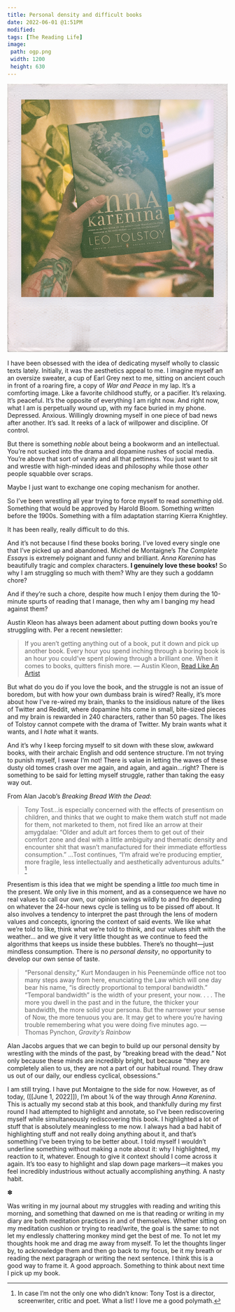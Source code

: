 ```yaml
---
title: Personal density and difficult books
date: 2022-06-01 @1:51PM
modified:
tags: [The Reading Life]
image:
 path: ogp.png
 width: 1200
 height: 630
---
```

![The author's pale, tattooed arm holding a copy of Tolstoy's "Anna Karenina." There are various houseplants in the background, threatening to overtake the home](anna-karenina.jpg)

I have been obsessed with the idea of dedicating myself wholly to classic texts lately. Initially, it was the aesthetics appeal to me. I imagine myself an an oversize sweater, a cup of Earl Grey next to me, sitting on ancient couch in front of a roaring fire, a copy of _War and Peace_ in my lap. It’s a comforting image. Like a favorite childhood stuffy, or a pacifier. It’s relaxing. It’s peaceful. It’s the opposite of everything I am right now. And right now, what I am is perpetually wound up, with my face buried in my phone. Depressed. Anxious. Willingly drowning myself in one piece of bad news after another. It’s sad. It reeks of a lack of willpower and discipline. Of control.

But there is something _noble_ about being a bookworm and an intellectual. You’re not sucked into the drama and dopamine rushes of social media. You’re above that sort of vanity and all that pettiness. You just want to sit and wrestle with high-minded ideas and philosophy while those _other_ people squabble over scraps.  

Maybe I just want to exchange one coping mechanism for another. 

So I’ve been wrestling all year trying to force myself to read _something_ old. Something that would be approved by Harold Bloom. Something written before the 1900s. Something with a film adaptation starring Kierra Knightley. 

It has been really, really difficult to do this. 

And it’s not because I find these books boring. I’ve loved every single one that I’ve picked up and abandoned. Michel de Montaigne’s _The Complete Essays_ is extremely poignant and funny and brilliant. _Anna Karenina_ has beautifully tragic and complex characters. **I genuinely love these books!** So why I am struggling so much with them? Why are they such a goddamn chore? 

And if they’re such a chore, despite how much I enjoy them during the 10-minute spurts of reading that I manage, then why am I banging my head against them?

Austin Kleon has always been adament about putting down books you’re struggling with. Per a recent newsletter:

> If you aren’t getting anything out of a book, put it down and pick up another book. Every hour you spend inching through a boring book is an hour you could’ve spent plowing through a brilliant one.
> When it comes to books, quitters finish more. — Austin Kleon, [Read Like An Artist](https://austinkleon.substack.com/p/how-to-read-like-an-artist)

But what do you do if you love the book, and the struggle is not an issue of boredom, but with how your own dumbass brain is wired? Really, it’s more about how I’ve re-wired my brain, thanks to the insidious nature of the likes of Twitter and Reddit, where dopamine hits come in small, bite-sized pieces and my brain is rewarded in 240 characters, rather than 50 pages. The likes of Tolstoy cannot compete with the drama of Twitter. My brain wants what it wants, and I _hate_ what it wants. 

And it’s why I keep forcing myself to sit down with these slow, awkward books, with their archaic English and odd sentence structure. I’m not trying to punish myself, I swear I’m not! There is value in letting the waves of these dusty old tomes crash over me again, and again, and again…right? There is something to be said for letting myself struggle, rather than taking the easy way out. 

From Alan Jacob’s _Breaking Bread With the Dead_:

> Tony Tost…is especially concerned with the effects of presentism on children, and thinks that we ought to make them watch stuff not made for them, not marketed to them, not fired like an arrow at their amygdalae: “Older and adult art forces them to get out of their comfort zone and deal with a little ambiguity and thematic density and encounter shit that wasn’t manufactured for their immediate effortless consumption.”
> …Tost continues, “I’m afraid we’re producing emptier, more fragile, less intellectually and aesthetically adventurous adults.” [^1]

Presentism is this idea that we might be spending a little _too_ much time in the present. We only live in this moment, and as a consequence we have no real values to call our own, our opinion swings wildly to and fro depending on whatever the 24-hour news cycle is telling us to be pissed off about. It also involves a tendency to interpret the past through the lens of modern values and concepts, ignoring the context of said events. We like what we’re told to like, think what we’re told to think, and our values shift with the weather… and we give it very little thought as we continue to feed the algorithms that keeps us inside these bubbles. There’s no thought—just mindless consumption.  There is no _personal density_, no opportunity to develop our own sense of taste. 

> “Personal density,” Kurt Mondaugen in his Peenemünde office not too many steps away from here, enunciating the Law which will one day bear his name, “is directly proportional to temporal bandwidth.” “Temporal bandwidth” is the width of your present, your now. . . . The more you dwell in the past and in the future, the thicker your bandwidth, the more solid your persona. But the narrower your sense of Now, the more tenuous you are. It may get to where you’re having trouble remembering what you were doing five minutes ago. — Thomas Pynchon, _Gravity’s Rainbow_

Alan Jacobs argues that we can begin to build up our personal density by wrestling with the minds of the past, by “breaking bread with the dead.” Not only because these minds are incredibly bright, but because “they are completely alien to us, they are not a part of our habitual round. They draw us out of our daily, our endless cyclical,  obsessions.” 

I am still trying. I have put Montaigne to the side for now. However, as of today, ([[June 1, 2022]]), I’m about ¼ of the way through _Anna Karenina_. This is actually my second stab at this book, and thankfully during my first round I had attempted to highlight and annotate, so I’ve been rediscovering myself while simultaneously rediscovering this book. I highlighted a lot of stuff that is absolutely meaningless to me now. I always had a bad habit of highlighting stuff and not really doing anything about it, and that’s something I’ve been trying to be better about. I told myself I wouldn’t underline something without making a note about it: why I highlighted, my reaction to it, whatever. Enough to give it context should I come across it again. It’s too easy to highlight and slap down page markers—it makes you feel incredibly industrious without actually accomplishing anything. A nasty habit. 

✽

Was writing in my journal about my struggles with reading and writing this morning, and something that dawned on me is that reading or writing in my diary are both meditation practices in and of themselves. Whether sitting on my meditation cushion or trying to read/write, the goal is the same: to not let my endlessly chattering monkey mind get the best of me. To not let my thoughts hook me and drag me away from myself. To let the thoughts linger by, to acknowledge them and then go back to my focus, be it my breath or reading the next paragraph or writing the next sentence. I think this is a good way to frame it. A good approach. Something to think about next time I pick up my book.

[^1]:  In case I’m not the only one who didn’t know: Tony Tost is a director, screenwriter, critic and poet. What a list! I love me a good polymath.